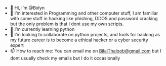 - 👋 Hi, I’m @Bxlyn
- 👀 I’m interested in Programming and other computer stuff, I am familiar with some stuff in hacking like phishing, DDOS and password cracking but the only problem is that I dont use my own scripts.
- 🌱 I’m currently learning python
- 💞️ I’m looking to collaborate on python projects, and tools for hacking as my future career is to become a ethical hacker or a cyber security expert
- 📫 How to reach me: You can email me on BilalThaloob@gmail.com but I dont usually check my emails but I do it occasionally
